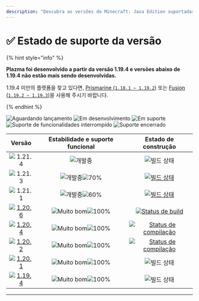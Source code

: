 ```yaml
---
description: "Descubra as versões do Minecraft: Java Edition suportadas pelo Plazma."
---
```


# ✅ Estado de suporte da versão

{% hint style="info" %}

**Plazma foi desenvolvido a partir da versão 1.19.4 e versões abaixo de 1.19.4 não estão mais sendo desenvolvidas.**

1.19.4 미만의 플랫폼을 찾고 있다면, [Prismarine (`1.18.1 ~ 1.19.2`)](https://github.com/PrismarineTeam/Prismarine) 또는 [Fusion (`1.19.2 ~ 1.19.3`)](https://github.com/RuinedTechnologyUnify/Fusion)을 사용해 주시기 바랍니다.

{% endhint %}

[wtr]: https://badge.plazmamc.org/0/릴리스%20대기중
[idv]: <https://badge.plazmamc.org/1/Em desenvolvimento>
[atv]: <https://badge.plazmamc.org/2/Em suporte>
[fse]: <https://badge.plazmamc.org/6/Suporte de funcionalidades interrompido>
[eol]: <https://badge.plazmamc.org/4/Suporte encerrado>
[ukn]: https://badge.plazmamc.org/0/Informações%20indisponíveis
[vgd]: https://badge.plazmamc.org/1/Muito%20bom
[mid]: https://badge.plazmamc.org/6/Normal
[100]: https://badge.plazmamc.org/percent/100

![Aguardando lançamento][wtr] ![Em desenvolvimento][idv] ![Em suporte][atv] ![Suporte de funcionalidades interrompido][fse] ![Suporte encerrado][eol]

|                                       Versão                                      |          Estabilidade    e    suporte funcional          |                                              Estado de construção                                             |
| :-------------------------------------------------------------------------------: | :------------------------------------------------------: | :-----------------------------------------------------------------------------------------------------------: |
|                   ![1.21.4](https://badge.plazmamc.org/0/1.21.4)                  |                        ![개발중][idv]                       |                                                 ![빌드 상태][ukn]                                                 |
|                   ![1.21.3](https://badge.plazmamc.org/1/1.21.3)                  | ![개발중][idv]![70%](https://badge.plazmamc.org/percent/70) |         [![빌드 상태](https://build.plazmamc.org/1.21.3)](https://build.plazmamc.org/1.21.3?redirect=true)        |
|                   ![1.21.1](https://badge.plazmamc.org/1/1.21.1)                  | ![개발중][idv]![60%](https://badge.plazmamc.org/percent/60) |         [![빌드 상태](https://build.plazmamc.org/1.21.1)](https://build.plazmamc.org/1.21.1?redirect=true)        |
| [![1.20.6](https://badge.plazmamc.org/2/1.20.6)](https://git.plazmamc.org/1.20.6) |               ![Muito bom][vgd]![100%][100]              |    [![Status de build](https://build.plazmamc.org/1.20.6)](https://build.plazmamc.org/1.20.6?redirect=true)   |
| [![1.20.4](https://badge.plazmamc.org/6/1.20.4)](https://git.plazmamc.org/1.20.4) |               ![Muito bom][vgd]![100%][100]              | [![Status de compilação](https://build.plazmamc.org/1.20.4)](https://build.plazmamc.org/1.20.4?redirect=true) |
| [![1.20.2](https://badge.plazmamc.org/4/1.20.2)](https://git.plazmamc.org/1.20.2) |               ![Muito bom][vgd]![100%][100]              | [![Status de compilação](https://build.plazmamc.org/1.20.2)](https://build.plazmamc.org/1.20.2?redirect=true) |
| [![1.20.1](https://badge.plazmamc.org/4/1.20.1)](https://git.plazmamc.org/1.20.1) |               ![Muito bom][vgd]![100%][100]              |                                                 ![빌드 상태][ukn]                                                 |
| [![1.19.4](https://badge.plazmamc.org/4/1.19.4)](https://git.plazmamc.org/1.19.4) |               ![Muito bom][vgd]![100%][100]              |                                                 ![빌드 상태][ukn]                                                 |

***
